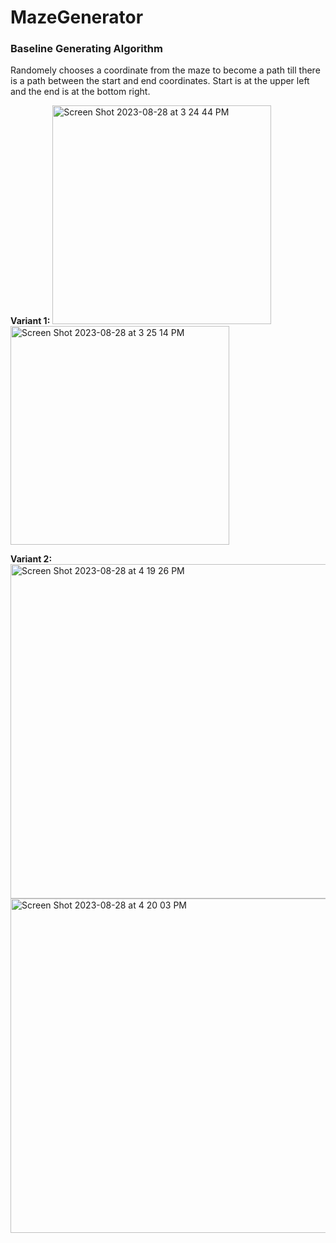 # MazeGenerator

### Baseline Generating Algorithm

Randomely chooses a coordinate from the maze to become a path till there is a path between the start and end coordinates. Start is at the upper left and the end is at the bottom right.

**Variant 1:**
<img width="350" alt="Screen Shot 2023-08-28 at 3 24 44 PM" src="https://github.com/arulh/MazeGenerator/assets/104797653/4df61182-f16c-4ed1-85bb-741cf9fd4de6">
<img width="350" alt="Screen Shot 2023-08-28 at 3 25 14 PM" src="https://github.com/arulh/MazeGenerator/assets/104797653/89ab4fa0-fe20-4a9b-be1e-069faa2d57d2">


**Variant 2:**
<img width="535" alt="Screen Shot 2023-08-28 at 4 19 26 PM" src="https://github.com/arulh/MazeGenerator/assets/104797653/319ec751-c92d-48c8-836b-f8d20ff6de59">
<img width="535" alt="Screen Shot 2023-08-28 at 4 20 03 PM" src="https://github.com/arulh/MazeGenerator/assets/104797653/da8d9cfc-479e-44f3-af6a-93b5302be01b">



